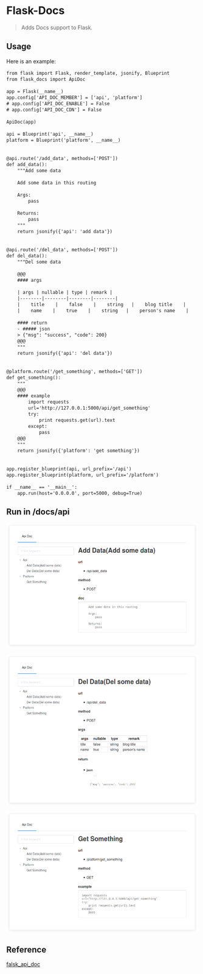# Flask-Docs

> Adds Docs support to Flask.

Usage
-----

Here is an example:
```
from flask import Flask, render_template, jsonify, Blueprint
from flask_docs import ApiDoc

app = Flask(__name__)
app.config['API_DOC_MEMBER'] = ['api', 'platform']
# app.config['API_DOC_ENABLE'] = False
# app.config['API_DOC_CDN'] = False

ApiDoc(app)

api = Blueprint('api', __name__)
platform = Blueprint('platform', __name__)


@api.route('/add_data', methods=['POST'])
def add_data():
    """Add some data

    Add some data in this routing

    Args:
        pass
 
    Returns:
        pass
    """
    return jsonify({'api': 'add data'})


@api.route('/del_data', methods=['POST'])
def del_data():
    """Del some data

    @@@
    #### args

    | args | nullable | type | remark |
    |--------|--------|--------|--------|
    |    title    |    false    |    string   |    blog title    |
    |    name    |    true    |    string   |    person's name    |

    #### return
    - ##### json
    > {"msg": "success", "code": 200}
    @@@
    """
    return jsonify({'api': 'del data'})


@platform.route('/get_something', methods=['GET'])
def get_something():
    """
    @@@
    #### example
        import requests
        url='http://127.0.0.1:5000/api/get_something'
        try:
            print requests.get(url).text
        except:
            pass
    @@@
    """
    return jsonify({'platform': 'get something'})


app.register_blueprint(api, url_prefix='/api')
app.register_blueprint(platform, url_prefix='/platform')

if __name__ == '__main__':
    app.run(host='0.0.0.0', port=5000, debug=True)
```

Run in /docs/api
-----

![sample_app](flask_docs/assets/sample_app_add.png)

![sample_app](flask_docs/assets/sample_app_del.png)

![sample_app](flask_docs/assets/sample_app_get.png)

Reference
-----

[falsk_api_doc](https://github.com/tobyqin/flask_api_doc/)
